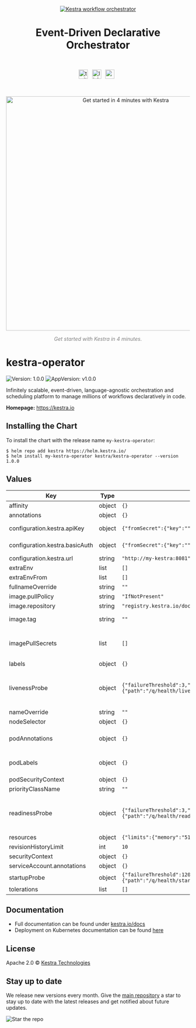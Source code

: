 <p align="center">
  <a href="https://www.kestra.io">
    <img src="https://kestra.io/banner.png"  alt="Kestra workflow orchestrator" />
  </a>
</p>

<h1 align="center" style="border-bottom: none">
    Event-Driven Declarative Orchestrator
</h1>

<br />

<p align="center">
    <a href="https://twitter.com/kestra_io"><img height="25" src="https://kestra.io/twitter.svg" alt="twitter" /></a> &nbsp;
    <a href="https://www.linkedin.com/company/kestra/"><img height="25" src="https://kestra.io/linkedin.svg" alt="linkedin" /></a> &nbsp;
<a href="https://www.youtube.com/@kestra-io"><img height="25" src="https://kestra.io/youtube.svg" alt="youtube" /></a> &nbsp;
</p>

<br />
<p align="center">
    <a href="https://go.kestra.io/video/product-overview" target="_blank">
        <img src="https://kestra.io/startvideo.png" alt="Get started in 4 minutes with Kestra" width="640px" />
    </a>
</p>
<p align="center" style="color:grey;"><i>Get started with Kestra in 4 minutes.</i></p>

# kestra-operator

![Version: 1.0.0](https://img.shields.io/badge/Version-1.0.0-informational?style=flat-square) ![AppVersion: v1.0.0](https://img.shields.io/badge/AppVersion-v1.0.0-informational?style=flat-square)

Infinitely scalable, event-driven, language-agnostic orchestration and scheduling platform to manage millions of workflows declaratively in code.

**Homepage:** <https://kestra.io>

## Installing the Chart

To install the chart with the release name `my-kestra-operator`:

```console
$ helm repo add kestra https://helm.kestra.io/
$ helm install my-kestra-operator kestra/kestra-operator --version 1.0.0
```

## Values

| Key | Type | Default | Description |
|-----|------|---------|-------------|
| affinity | object | `{}` |  |
| annotations | object | `{}` |  |
| configuration.kestra.apiKey | object | `{"fromSecret":{"key":"","name":""},"value":"[your-api-key]"}` | This is the Kestra API Key the operator will use to authenticate against the Kestra API. |
| configuration.kestra.basicAuth | object | `{"fromSecret":{"key":"","name":""},"value":"[your-basic-auth]"}` | This is the Kestra API Basic Auth the operator will use to authenticate against the Kestra API. |
| configuration.kestra.url | string | `"http://my-kestra:8081"` | This is the Kestra API URL the operator will connect to. |
| extraEnv | list | `[]` | Extra environment variables for containers |
| extraEnvFrom | list | `[]` | Import environment variables from ConfigMaps/Secrets |
| fullnameOverride | string | `""` | This is to override the chart name. |
| image.pullPolicy | string | `"IfNotPresent"` | This sets the pull policy for images. |
| image.repository | string | `"registry.kestra.io/docker/kestra-operator"` |  |
| image.tag | string | `""` | Overrides the image tag whose default is the chart appVersion. |
| imagePullSecrets | list | `[]` | This is for the secrets for pulling an image from a private repository more information can be found here: https://kubernetes.io/docs/tasks/configure-pod-container/pull-image-private-registry/ |
| labels | object | `{}` |  |
| livenessProbe | object | `{"failureThreshold":3,"httpGet":{"path":"/q/health/live","port":8080,"scheme":"HTTP"},"initialDelaySeconds":0,"periodSeconds":5,"successThreshold":1,"timeoutSeconds":3}` | This is to setup the liveness probe, more information can be found here: https://kubernetes.io/docs/tasks/configure-pod-container/configure-liveness-readiness-startup-probes/ |
| nameOverride | string | `""` | This is to override the chart name. |
| nodeSelector | object | `{}` |  |
| podAnnotations | object | `{}` | For more information checkout: https://kubernetes.io/docs/concepts/overview/working-with-objects/annotations/ |
| podLabels | object | `{}` | For more information checkout: https://kubernetes.io/docs/concepts/overview/working-with-objects/labels/ |
| podSecurityContext | object | `{}` |  |
| priorityClassName | string | `""` |  |
| readinessProbe | object | `{"failureThreshold":3,"httpGet":{"path":"/q/health/ready","port":8080,"scheme":"HTTP"},"initialDelaySeconds":0,"periodSeconds":5,"successThreshold":1,"timeoutSeconds":3}` | This is to setup the readiness probe, more information can be found here: https://kubernetes.io/docs/tasks/configure-pod-container/configure-liveness-readiness-startup-probes/ |
| resources | object | `{"limits":{"memory":"512Mi"},"requests":{"cpu":"250m","memory":"256Mi"}}` | Resource requests and limits for the container |
| revisionHistoryLimit | int | `10` |  |
| securityContext | object | `{}` |  |
| serviceAccount.annotations | object | `{}` | Annotations to add to the service account |
| startupProbe | object | `{"failureThreshold":120,"httpGet":{"path":"/q/health/started","port":8080,"scheme":"HTTP"},"initialDelaySeconds":1,"periodSeconds":1,"successThreshold":1,"timeoutSeconds":1}` | This is to setup the startup probe |
| tolerations | list | `[]` |  |

## Documentation
* Full documentation can be found under [kestra.io/docs](https://kestra.io/docs)
* Deployment on Kubernetes documentation can be found [here](https://kestra.io/docs/installation/kubernetes)

## License
Apache 2.0 © [Kestra Technologies](https://kestra.io)

## Stay up to date

We release new versions every month. Give the [main repository](https://github.com/kestra-io/kestra) a star to stay up to date with the latest releases and get notified about future updates.

![Star the repo](https://kestra.io/star.gif)
